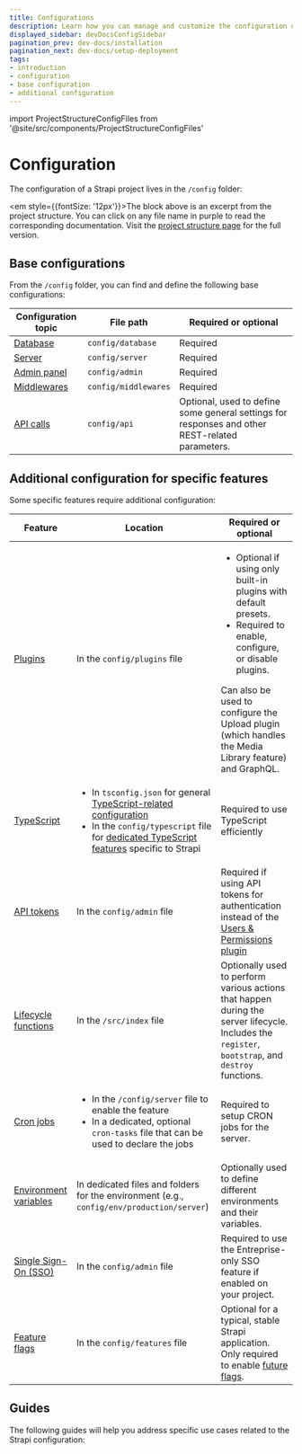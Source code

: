 ```yaml
---
title: Configurations
description: Learn how you can manage and customize the configuration of your Strapi application.
displayed_sidebar: devDocsConfigSidebar
pagination_prev: dev-docs/installation
pagination_next: dev-docs/setup-deployment
tags:
- introduction
- configuration
- base configuration 
- additional configuration 
---
```


import ProjectStructureConfigFiles from '@site/src/components/ProjectStructureConfigFiles'

# Configuration

The configuration of a Strapi project lives in the `/config` folder:

<ProjectStructureConfigFiles />

<em style={{fontSize: '12px'}}>The block above is an excerpt from the project structure. You can click on any file name in purple to read the corresponding documentation. Visit the <a href="/dev-docs/project-structure">project structure page</a> for the full version.</em>

## Base configurations

From the `/config` folder, you can find and define the following base configurations:

| Configuration topic | File path | Required or optional |
|-----|----|----|
| [Database](/dev-docs/configurations/database) | `config/database` | Required |
| [Server](/dev-docs/configurations/server) | `config/server` | Required
| [Admin panel](/dev-docs/configurations/admin-panel) | `config/admin` | Required |
| [Middlewares](/dev-docs/configurations/middlewares) | `config/middlewares` | Required |
| [API calls](/dev-docs/configurations/api) | `config/api` | Optional, used to define some general settings for responses and other REST-related parameters. |

## Additional configuration for specific features

Some specific features require additional configuration:

| Feature | Location | Required or optional |
|---------|------|------|
| [Plugins](/dev-docs/configurations/plugins) | In the `config/plugins` file | <ul><li>Optional if using only built-in plugins with default presets.</li><li>Required to enable, configure, or disable plugins.</li></ul>Can also be used to configure the Upload plugin (which handles the Media Library feature) and GraphQL. |
| [TypeScript](/dev-docs/configurations/typescript) | <ul><li>In `tsconfig.json` for general [TypeScript-related configuration](/dev-docs/configurations/typescript#project-structure-and-typescript-specific-configuration-files)</li><li>In the `config/typescript` file for [dedicated TypeScript features](/dev-docs/configurations/typescript#strapi-specific-configuration-for-typescript) specific to Strapi</li></ul> | Required to use TypeScript efficiently |
| [API tokens](/dev-docs/configurations/api-tokens) | In the `config/admin` file | Required if using API tokens for authentication instead of the [Users & Permissions plugin](/dev-docs/plugins/users-permissions) |
| [Lifecycle functions](/dev-docs/configurations/functions) | In the `/src/index` file | Optionally used to perform various actions that happen during the server lifecycle. Includes the `register`, `bootstrap`, and `destroy` functions. |
| [Cron jobs](/dev-docs/configurations/cron) | <ul><li>In the `/config/server` file to enable the feature</li><li>In a dedicated, optional `cron-tasks` file that can be used to declare the jobs</li></ul> | Required to setup CRON jobs for the server. |
| [Environment variables](/dev-docs/configurations/environment) | In dedicated files and folders for the environment (e.g., `config/env/production/server`) | Optionally used to define different environments and their variables. |
| [Single Sign-On (SSO)](/dev-docs/configurations/sso) <EnterpriseBadge /> | In the `config/admin` file | Required to use the Entreprise-only SSO feature if enabled on your project. |
| [Feature flags](/dev-docs/configurations/features) | In the `config/features` file | Optional for a typical, stable Strapi application.<br/>Only required to enable [future flags](/dev-docs/configurations/features).|

## Guides

The following guides will help you address specific use cases related to the Strapi configuration:

<CustomDocCard small title="How to create custom conditions for Role-Based Access Control (RBAC)" link="/dev-docs/configurations/guides/rbac" />

<CustomDocCard small title="How to use public assets" link="/dev-docs/configurations/guides/public-assets" />

<CustomDocCard small title="How to access and cast environment variables" link="/dev-docs/configurations/guides/access-cast-environment-variables" />

<CustomDocCard small title="How to access configuration values from the code" link="/dev-docs/configurations/guides/access-configuration-values" />
